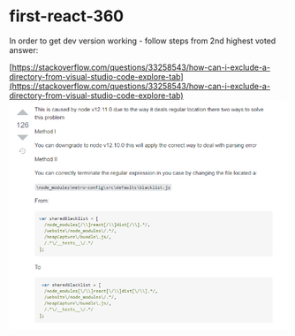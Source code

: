 # first-react-360

In order to get dev version working - follow steps from 2nd highest voted answer: 

[https://stackoverflow.com/questions/33258543/how-can-i-exclude-a-directory-from-visual-studio-code-explore-tab](https://stackoverflow.com/questions/33258543/how-can-i-exclude-a-directory-from-visual-studio-code-explore-tab)
![stack overflow screenshot](https://github.com/Borghese-Gladiator/first-react-360/blob/master/Screenshot_2021-01-28_122206.png?raw=true)
